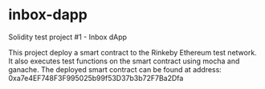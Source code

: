 # inbox-dapp
Solidity test project #1 - Inbox dApp

This project deploy a smart contract to the Rinkeby Ethereum test network. It also executes test functions on the smart contract using mocha and ganache. The deployed smart contract can be found at address: 0xa7e4EF748F3F995025b99f53D37b3b72F7Ba2Dfa
